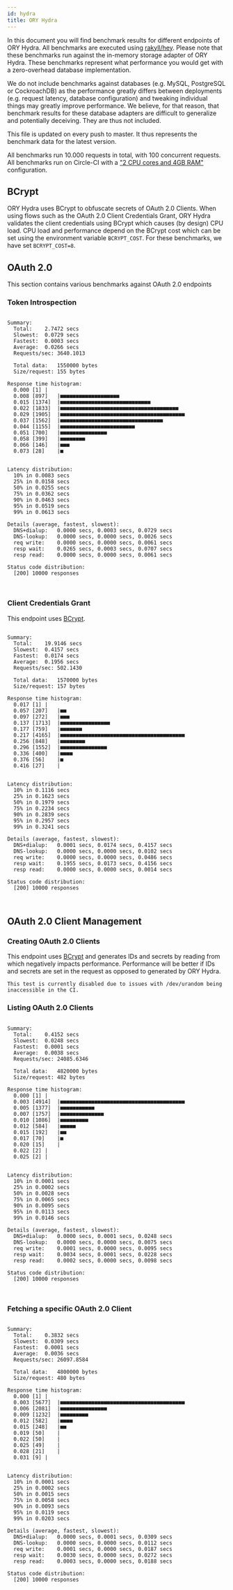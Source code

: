 ```yaml
---
id: hydra
title: ORY Hydra
---
```


In this document you will find benchmark results for different endpoints of ORY
Hydra. All benchmarks are executed using
[rakyll/hey](https://github.com/rakyll/hey). Please note that these benchmarks
run against the in-memory storage adapter of ORY Hydra. These benchmarks
represent what performance you would get with a zero-overhead database
implementation.

We do not include benchmarks against databases (e.g. MySQL, PostgreSQL or
CockroachDB) as the performance greatly differs between deployments (e.g.
request latency, database configuration) and tweaking individual things may
greatly improve performance. We believe, for that reason, that benchmark results
for these database adapters are difficult to generalize and potentially
deceiving. They are thus not included.

This file is updated on every push to master. It thus represents the benchmark
data for the latest version.

All benchmarks run 10.000 requests in total, with 100 concurrent requests. All
benchmarks run on Circle-CI with a
["2 CPU cores and 4GB RAM"](https://support.circleci.com/hc/en-us/articles/360000489307-Why-do-my-tests-take-longer-to-run-on-CircleCI-than-locally-)
configuration.

## BCrypt

ORY Hydra uses BCrypt to obfuscate secrets of OAuth 2.0 Clients. When using
flows such as the OAuth 2.0 Client Credentials Grant, ORY Hydra validates the
client credentials using BCrypt which causes (by design) CPU load. CPU load and
performance depend on the BCrypt cost which can be set using the environment
variable `BCRYPT_COST`. For these benchmarks, we have set `BCRYPT_COST=8`.

## OAuth 2.0

This section contains various benchmarks against OAuth 2.0 endpoints

### Token Introspection

```

Summary:
  Total:	2.7472 secs
  Slowest:	0.0729 secs
  Fastest:	0.0003 secs
  Average:	0.0266 secs
  Requests/sec:	3640.1013

  Total data:	1550000 bytes
  Size/request:	155 bytes

Response time histogram:
  0.000 [1]	|
  0.008 [897]	|■■■■■■■■■■■■■■■■■■■
  0.015 [1374]	|■■■■■■■■■■■■■■■■■■■■■■■■■■■■■
  0.022 [1833]	|■■■■■■■■■■■■■■■■■■■■■■■■■■■■■■■■■■■■■■
  0.029 [1905]	|■■■■■■■■■■■■■■■■■■■■■■■■■■■■■■■■■■■■■■■■
  0.037 [1562]	|■■■■■■■■■■■■■■■■■■■■■■■■■■■■■■■■■
  0.044 [1155]	|■■■■■■■■■■■■■■■■■■■■■■■■
  0.051 [700]	|■■■■■■■■■■■■■■■
  0.058 [399]	|■■■■■■■■
  0.066 [146]	|■■■
  0.073 [28]	|■


Latency distribution:
  10% in 0.0083 secs
  25% in 0.0158 secs
  50% in 0.0255 secs
  75% in 0.0362 secs
  90% in 0.0463 secs
  95% in 0.0519 secs
  99% in 0.0613 secs

Details (average, fastest, slowest):
  DNS+dialup:	0.0000 secs, 0.0003 secs, 0.0729 secs
  DNS-lookup:	0.0000 secs, 0.0000 secs, 0.0026 secs
  req write:	0.0000 secs, 0.0000 secs, 0.0061 secs
  resp wait:	0.0265 secs, 0.0003 secs, 0.0707 secs
  resp read:	0.0000 secs, 0.0000 secs, 0.0061 secs

Status code distribution:
  [200]	10000 responses



```

### Client Credentials Grant

This endpoint uses [BCrypt](#bcrypt).

```

Summary:
  Total:	19.9146 secs
  Slowest:	0.4157 secs
  Fastest:	0.0174 secs
  Average:	0.1956 secs
  Requests/sec:	502.1430

  Total data:	1570000 bytes
  Size/request:	157 bytes

Response time histogram:
  0.017 [1]	|
  0.057 [207]	|■■
  0.097 [272]	|■■■
  0.137 [1713]	|■■■■■■■■■■■■■■■■
  0.177 [759]	|■■■■■■■
  0.217 [4165]	|■■■■■■■■■■■■■■■■■■■■■■■■■■■■■■■■■■■■■■■■
  0.256 [848]	|■■■■■■■■
  0.296 [1552]	|■■■■■■■■■■■■■■■
  0.336 [400]	|■■■■
  0.376 [56]	|■
  0.416 [27]	|


Latency distribution:
  10% in 0.1116 secs
  25% in 0.1623 secs
  50% in 0.1979 secs
  75% in 0.2234 secs
  90% in 0.2839 secs
  95% in 0.2957 secs
  99% in 0.3241 secs

Details (average, fastest, slowest):
  DNS+dialup:	0.0001 secs, 0.0174 secs, 0.4157 secs
  DNS-lookup:	0.0000 secs, 0.0000 secs, 0.0102 secs
  req write:	0.0000 secs, 0.0000 secs, 0.0486 secs
  resp wait:	0.1955 secs, 0.0173 secs, 0.4156 secs
  resp read:	0.0000 secs, 0.0000 secs, 0.0014 secs

Status code distribution:
  [200]	10000 responses



```

## OAuth 2.0 Client Management

### Creating OAuth 2.0 Clients

This endpoint uses [BCrypt](#bcrypt) and generates IDs and secrets by reading
from which negatively impacts performance. Performance will be better if IDs and
secrets are set in the request as opposed to generated by ORY Hydra.

```
This test is currently disabled due to issues with /dev/urandom being inaccessible in the CI.
```

### Listing OAuth 2.0 Clients

```

Summary:
  Total:	0.4152 secs
  Slowest:	0.0248 secs
  Fastest:	0.0001 secs
  Average:	0.0038 secs
  Requests/sec:	24085.6346

  Total data:	4820000 bytes
  Size/request:	482 bytes

Response time histogram:
  0.000 [1]	|
  0.003 [4914]	|■■■■■■■■■■■■■■■■■■■■■■■■■■■■■■■■■■■■■■■■
  0.005 [1377]	|■■■■■■■■■■■
  0.007 [1757]	|■■■■■■■■■■■■■■
  0.010 [1086]	|■■■■■■■■■
  0.012 [584]	|■■■■■
  0.015 [192]	|■■
  0.017 [70]	|■
  0.020 [15]	|
  0.022 [2]	|
  0.025 [2]	|


Latency distribution:
  10% in 0.0001 secs
  25% in 0.0002 secs
  50% in 0.0028 secs
  75% in 0.0065 secs
  90% in 0.0095 secs
  95% in 0.0113 secs
  99% in 0.0146 secs

Details (average, fastest, slowest):
  DNS+dialup:	0.0000 secs, 0.0001 secs, 0.0248 secs
  DNS-lookup:	0.0000 secs, 0.0000 secs, 0.0075 secs
  req write:	0.0001 secs, 0.0000 secs, 0.0095 secs
  resp wait:	0.0034 secs, 0.0001 secs, 0.0228 secs
  resp read:	0.0002 secs, 0.0000 secs, 0.0098 secs

Status code distribution:
  [200]	10000 responses



```

### Fetching a specific OAuth 2.0 Client

```

Summary:
  Total:	0.3832 secs
  Slowest:	0.0309 secs
  Fastest:	0.0001 secs
  Average:	0.0036 secs
  Requests/sec:	26097.8584

  Total data:	4800000 bytes
  Size/request:	480 bytes

Response time histogram:
  0.000 [1]	|
  0.003 [5677]	|■■■■■■■■■■■■■■■■■■■■■■■■■■■■■■■■■■■■■■■■
  0.006 [2081]	|■■■■■■■■■■■■■■■
  0.009 [1232]	|■■■■■■■■■
  0.012 [582]	|■■■■
  0.015 [248]	|■■
  0.019 [50]	|
  0.022 [50]	|
  0.025 [49]	|
  0.028 [21]	|
  0.031 [9]	|


Latency distribution:
  10% in 0.0001 secs
  25% in 0.0002 secs
  50% in 0.0015 secs
  75% in 0.0058 secs
  90% in 0.0093 secs
  95% in 0.0119 secs
  99% in 0.0203 secs

Details (average, fastest, slowest):
  DNS+dialup:	0.0000 secs, 0.0001 secs, 0.0309 secs
  DNS-lookup:	0.0000 secs, 0.0000 secs, 0.0112 secs
  req write:	0.0001 secs, 0.0000 secs, 0.0187 secs
  resp wait:	0.0030 secs, 0.0000 secs, 0.0272 secs
  resp read:	0.0003 secs, 0.0000 secs, 0.0188 secs

Status code distribution:
  [200]	10000 responses



```
